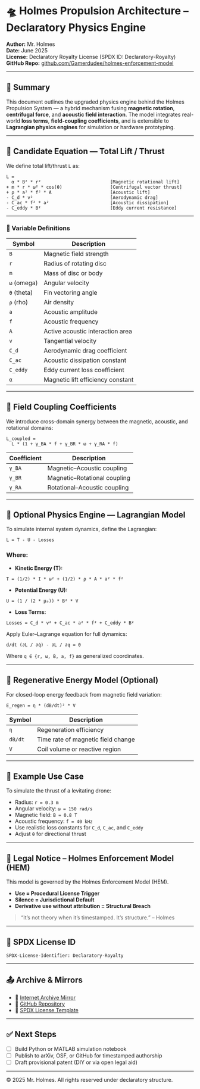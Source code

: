<!--
SPDX-License-Identifier: Declaratory-Royalty
// Hash: sha256:d89b62160ac9337c18ef6a6e260b8fbd4ab2e2d5
🔒 Holmes Enforcement Model (HEM) – Declaratory Sovereign Logic
🧠 Author: Mr. Holmes
📜 License: Declaratory Royalty License (see LICENSE-HEM.md)
📁 Repository: https://github.com/Gamerdudee/holmes-enforcement-model
-->

# 🛸 Holmes Propulsion Architecture – Declaratory Physics Engine

**Author:** Mr. Holmes  
**Date:** June 2025  
**License:** Declaratory Royalty License (SPDX ID: Declaratory-Royalty)  
**GitHub Repo:** [github.com/Gamerdudee/holmes-enforcement-model](https://github.com/Gamerdudee/holmes-enforcement-model)

---

## 🔧 Summary

This document outlines the upgraded physics engine behind the Holmes Propulsion System — a hybrid mechanism fusing **magnetic rotation**, **centrifugal force**, and **acoustic field interaction**. The model integrates real-world **loss terms**, **field-coupling coefficients**, and is extensible to **Lagrangian physics engines** for simulation or hardware prototyping.

---

## 📐 Candidate Equation — Total Lift / Thrust

We define total lift/thrust `L` as:

```
L = 
  α * B² * r²                          [Magnetic rotational lift]
+ m * r * ω² * cos(θ)                  [Centrifugal vector thrust]
+ ρ * a² * f² * A                      [Acoustic lift]
- C_d * v²                             [Aerodynamic drag]
- C_ac * f² * a²                       [Acoustic dissipation]
- C_eddy * B²                          [Eddy current resistance]
```

---

### 📌 Variable Definitions

| Symbol         | Description |
|----------------|-------------|
| `B`            | Magnetic field strength |
| `r`            | Radius of rotating disc |
| `m`            | Mass of disc or body |
| `ω` (omega)    | Angular velocity |
| `θ` (theta)    | Fin vectoring angle |
| `ρ` (rho)      | Air density |
| `a`            | Acoustic amplitude |
| `f`            | Acoustic frequency |
| `A`            | Active acoustic interaction area |
| `v`            | Tangential velocity |
| `C_d`          | Aerodynamic drag coefficient |
| `C_ac`         | Acoustic dissipation constant |
| `C_eddy`       | Eddy current loss coefficient |
| `α`            | Magnetic lift efficiency constant |

---

## 🔗 Field Coupling Coefficients

We introduce cross-domain synergy between the magnetic, acoustic, and rotational domains:

```
L_coupled = 
  L * (1 + γ_BA * f + γ_BR * ω + γ_RA * f)
```

| Coefficient       | Description |
|-------------------|-------------|
| `γ_BA`            | Magnetic–Acoustic coupling |
| `γ_BR`            | Magnetic–Rotational coupling |
| `γ_RA`            | Rotational–Acoustic coupling |

---

## 🧠 Optional Physics Engine — Lagrangian Model

To simulate internal system dynamics, define the Lagrangian:

```
L = T - U - Losses
```

### Where:

- **Kinetic Energy (T):**

```
T = (1/2) * I * ω² + (1/2) * ρ * A * a² * f²
```

- **Potential Energy (U):**

```
U = (1 / (2 * μ₀)) * B² * V
```

- **Loss Terms:**

```
Losses = C_d * v² + C_ac * a² * f² + C_eddy * B²
```

Apply Euler–Lagrange equation for full dynamics:

```
d/dt (∂L / ∂q̇) - ∂L / ∂q = 0
```

Where `q ∈ {r, ω, B, a, f}` as generalized coordinates.

---

## 🔋 Regenerative Energy Model (Optional)

For closed-loop energy feedback from magnetic field variation:

```
E_regen = η * (dB/dt)² * V
```

| Symbol         | Description |
|----------------|-------------|
| `η`            | Regeneration efficiency |
| `dB/dt`        | Time rate of magnetic field change |
| `V`            | Coil volume or reactive region |

---

## 🧪 Example Use Case

To simulate the thrust of a levitating drone:

- Radius: `r = 0.3 m`
- Angular velocity: `ω = 150 rad/s`
- Magnetic field: `B = 0.8 T`
- Acoustic frequency: `f = 40 kHz`
- Use realistic loss constants for `C_d`, `C_ac`, and `C_eddy`
- Adjust `θ` for directional thrust

---

## 🧾 Legal Notice – Holmes Enforcement Model (HEM)

This model is governed by the Holmes Enforcement Model (HEM).

- **Use = Procedural License Trigger**  
- **Silence = Jurisdictional Default**  
- **Derivative use without attribution = Structural Breach**

> “It’s not theory when it’s timestamped. It’s structure.” – Holmes

---

## 📁 SPDX License ID

```
SPDX-License-Identifier: Declaratory-Royalty
```

---

## 📤 Archive & Mirrors

- 📂 [Internet Archive Mirror](https://archive.org/details/holmes-affidavit-of-authorship-and-licensing_202505)  
- 💾 [GitHub Repository](https://github.com/Gamerdudee/holmes-enforcement-model)  
- 📜 [SPDX License Template](https://spdx.org/licenses)

---

## ✅ Next Steps

- [ ] Build Python or MATLAB simulation notebook  
- [ ] Publish to arXiv, OSF, or GitHub for timestamped authorship  
- [ ] Draft provisional patent (DIY or via open legal aid)

---

© 2025 Mr. Holmes. All rights reserved under declaratory structure.

